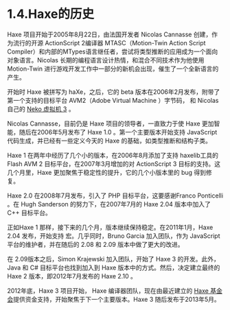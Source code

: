 # 1.4.Haxe的历史

Haxe 项目开始于2005年8月22日，由法国开发者 Nicolas Cannasse 创建，作为流行的开源 ActionScript 2编译器 MTASC（Motion-Twin Action Script Compiler）和内部的MTypes语言继任者，尝试将类型推断的应用成为一个面向对象语言。Nicolas 长期的编程语言设计热情，和混合不同技术作为他使用 Motion-Twin 进行游戏开发工作中一部分的新机会出现，催生了一个全新语言的产生。

开始时 Haxe 被拼写为 haXe，之后，它的 beta 版本在2006年2月发布，附带了第一个支持的目标平台 AVM2（Adobe Virtual Machine ）字节码， 和 Nicolas 自己的 [Neko 虚拟机 3](http://nekovm.org/) 。

Nicolas Cannasse，目前仍是 Haxe 项目的领导者，一直致力于使 Haxe 更加智能，随后在2006年5月发布了 Haxe 1.0 。第一个主要版本开始支持 JavaScript 代码生成，并已经有一些定义今天的 Haxe 的基础，如类型推断和结构子类。

Haxe 1 在两年中经历了几个小的版本，在2006年8月添加了支持 haxelib工具的 Flash AVM 2 目标平台，在2007年3月增加的对 ActionScript 3 目标的支持。这几个月里，Haxe 更加聚焦于稳定性的提升，它的几个小版本里的 bug 得到修复。

Haxe 2.0 在2008年7月发布，引入了 PHP 目标平台，这要感谢Franco Ponticelli 。在 Hugh Sanderson 的努力下，在2007年7月的 Haxe 2.04 版本中加入了 C++ 目标平台。

正如Haxe 1 那样，接下来的几个月，版本继续保持稳定。在2011年1月，Haxe 2.04 发布，开始支持 宏。几乎同时，Bruno Garcia 加入团队，作为 JavaScript 平台的维护者，并在随后的 2.08 和 2.09 版本中做了更大的改进。

在 2.09版本之后，Simon Krajewski 加入团队，开始了 Haxe 3 的开发。此外，Java 和 C# 目标平台也找到加入到 Haxe 版本中的方式。然后，决定建立最终的 Haxe 2 版本，即2012年7月发布的 Haxe 2.10 。

2012年底，Haxe 3 项目开始， Haxe 编译器团队，现在由最近建立的 [Haxe 基金会](http://haxe-foundation.org/)提供资金支持，开始聚焦于下一个主要版本。Haxe 3 随后发布于2013年5月。